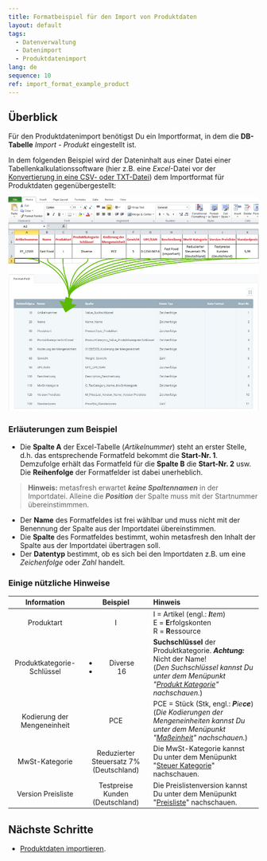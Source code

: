 ```yaml
---
title: Formatbeispiel für den Import von Produktdaten
layout: default
tags:
  - Datenverwaltung
  - Datenimport
  - Produktdatenimport
lang: de
sequence: 10
ref: import_format_example_product
---
```


## Überblick
Für den Produktdatenimport benötigst Du ein Importformat, in dem die **DB-Tabelle** *Import - Produkt* eingestellt ist.

In dem folgenden Beispiel wird der Dateninhalt aus einer Datei einer Tabellenkalkulationssoftware (hier z.B. eine *Excel*-Datei vor der [Konvertierung in eine CSV- oder TXT-Datei](Importdatei_nuetzliche_Hinweise)) dem Importformat für Produktdaten gegenübergestellt:

![](assets/Produktimport_Excel-Tabelle_Format.png)

### Erläuterungen zum Beispiel
- Die **Spalte A** der Excel-Tabelle (*Artikelnummer*) steht an erster Stelle, d.h. das entsprechende Formatfeld bekommt die **Start-Nr. 1**. Demzufolge erhält das Formatfeld für die **Spalte B** die **Start-Nr. 2** usw.<br> Die **Reihenfolge** der Formatfelder ist dabei unerheblich.
 >**Hinweis:** metasfresh erwartet ***keine Spaltennamen*** in der Importdatei. Alleine die ***Position*** der Spalte muss mit der Startnummer übereinstimmmen.

- Der **Name** des Formatfeldes ist frei wählbar und muss nicht mit der Benennung der Spalte aus der Importdatei übereinstimmen.
- Die **Spalte** des Formatfeldes bestimmt, wohin metasfresh den Inhalt der Spalte aus der Importdatei übertragen soll.
- Der **Datentyp** bestimmt, ob es sich bei den Importdaten z.B. um eine *Zeichenfolge* oder *Zahl* handelt.

### Einige nützliche Hinweise

| Information | Beispiel | Hinweis |
| :---: | :---: | :--- |
| Produktart | I | I = Artikel (engl.: _**I**tem_)<br> E = **E**rfolgskonten<br> R = **R**essource |
| Produktkategorie-Schlüssel | <ul><li>Diverse</li><li>16</li></ul> | **Suchschlüssel** der Produktkategorie. ***Achtung:*** Nicht der Name!<br> (*Den Suchschlüssel kannst Du unter dem Menüpunkt "[Produkt Kategorie](Menu)" nachschauen.*) |
| Kodierung der Mengeneinheit	| PCE | PCE = Stück (Stk, engl.: _**P**ie**ce**_)<br> (*Die Kodierungen der Mengeneinheiten kannst Du unter dem Menüpunkt "[Maßeinheit](Menu)" nachschauen.*) |
| MwSt-Kategorie | Reduzierter Steuersatz 7% (Deutschland) | Die MwSt-Kategorie kannst Du unter dem Menüpunkt "[Steuer Kategorie](Menu)" nachschauen. |
| Version Preisliste | Testpreise Kunden (Deutschland) | Die Preislistenversion kannst Du unter dem Menüpunkt "[Preisliste](Menu)" nachschauen. |

## Nächste Schritte
- [Produktdaten importieren](Produktdaten_importieren).
